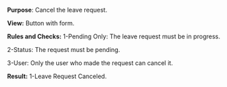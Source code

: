 
**Purpose**:
Cancel the leave request.

**View:**
Button with form.

**Rules and Checks:**
1-Pending Only:
	The leave request must be in progress.
	
2-Status:
    The request must be pending.
    
3-User:
    Only the user who made the request can cancel it.

**Result:**
1-Leave Request Canceled.